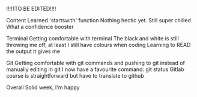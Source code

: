 !!!!1TO BE EDITED!!!!

Content
Learned 'startswith' function
Nothing hectic yet. Still super chilled 
What a confidence booster

Terminal
Getting comfortable with terminal
The black and white is still throwing me off,
at least I still have colours when coding 
Learning to READ the output it gives me

Git
Getting comfortable with git commands and pushing to git instead of manually editing in git 
I now have a favourite command: git status
Gitlab course is straightforward but have to translate to github

Overall
Solid week, I'm happy
